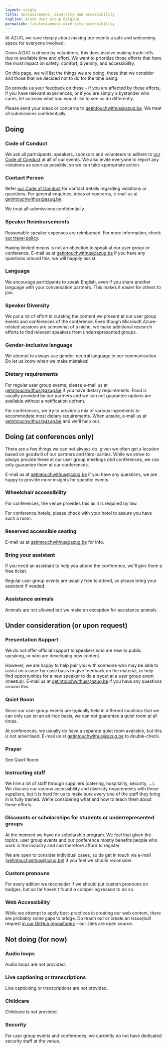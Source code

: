 ```yaml
---
layout: single
title: Inclusiveness, diversity and accessibility
tagline: Azure User Group Belgium
permalink: /inclusiveness-diversity-accessibility
---
```


At AZUG, we care deeply about making our events a safe and welcoming space for everyone involved.

Given AZUG is driven by volunteers, this does involve making trade-offs due to available time and effort. We want to prioritize those efforts that have the most impact on safety, comfort, diversity, and accessibility.

On this page, we will list the things we are doing, those that we consider and those that we decided not to do for the time being.

Do provide us your feedback on these - if you are affected by these efforts, if you have relevant experiences, or if you are simply a bystander who cares, let us know what you would like to see us do differently.

Please send your ideas or concerns to [getintouchwithus@azug.be](getintouchwithus@azug.be). We treat all submissions confidentially.

## Doing

### Code of Conduct

We ask all participants, speakers, sponsors and volunteers to adhere to [our Code of Conduct](https://www.azug.be/code-of-conduct) at all of our events. We also invite everyone to report any violations as soon as possible, so we can take appropriate action.

### Contact Person

Refer [our Code of Conduct](https://www.azug.be/code-of-conduct) for contact details regarding violations or questions.
For general enquiries, ideas or concerns, e-mail us at [getintouchwithus@azug.be](getintouchwithus@azug.be).

We treat all submissions confidentially.

### Speaker Reimbursements

Reasonable speaker expenses are reimbursed. For more information, check [our travel policy](https://www.azug.be/travel-policy).

Having limited means is not an objection to speak at our user group or conference. E-mail us at [getintouchwithus@azug.be](getintouchwithus@azug.be) if you have any questions around this, we will happily assist.

### Language

We encourage participants to speak English, even if you share another language with your conversation partners. This makes it easier for others to join.

### Speaker Diversity

We put a lot of effort in curating the content we present at our user group events and conferences of the conference. Even though Microsoft Azure-related sessions are somewhat of a niche, we make additional research efforts to find relevant speakers from underrepresented groups.

### Gender-inclusive language

We attempt to always use gender-neutral language in our communication. Do let us know when we make mistakes!

### Dietary requirements

For regular user group events, please e-mail us at [getintouchwithus@azug.be](getintouchwithus@azug.be) if you have dietary requirements. Food is usually provided by our partners and we can not guarantee options are available without a notification upfront.

For conferences, we try to provide a mix of various ingredients to accommodate most dietary requirements. When unsure, e-mail us at [getintouchwithus@azug.be](getintouchwithus@azug.be) and we'll help out.

## Doing (at conferences only)

There are a few things we can not always do, given we often get a location based on goodwill of our partners and third-parties. While we strive to always provide these at our user group meetings _and_ conferences, we can only guarantee them at our conferences.

E-mail us at [getintouchwithus@azug.be](getintouchwithus@azug.be) if you have any questions, we are happy to provide more insights for specific events.

### Wheelchair accessibility

For conferences, the venue provides this as it is required by law.

For conference hotels, please check with your hotel to assure you have such a room.

### Reserved accessible seating

E-mail us at [getintouchwithus@azug.be](getintouchwithus@azug.be) for info.

### Bring your assistant

If you need an assistant to help you attend the conference, we'll give them a free ticket.

Regular user group events are usually free to attend, so please bring your assistant if needed.

### Assistance animals

Animals are not allowed but we make an exception for assistance animals.

## Under consideration (or upon request)

### Presentation Support

We do not offer official support to speakers who are new to public speaking, or who are developing new content.

However, we are happy to help pair you with someone who may be able to assist on a case-by-case basis to give feedback on the material, or help find opportunities for a new speaker to do a tryout at a user group event (meetup). E-mail us at [getintouchwithus@azug.be](getintouchwithus@azug.be) if you have any questions around this.

### Quiet Room

Since our user group events are typically held in different locations that we can only use on an ad-hoc basis, we can not guarantee a quiet room at all times.

At conferences, we usually do have a separate quiet room available, but this is not advertised. E-mail us at [getintouchwithus@azug.be](getintouchwithus@azug.be) to double-check.

### Prayer

See Quiet Room.

### Instructing staff

We hire a lot of staff through suppliers (catering, hospitality, security, ...). We discuss our various accessibility and diversity requirements with these suppliers, but it is hard for us to make sure every one of the staff they bring in is fully trained. We're considering what and how to teach them about these efforts.

### Discounts or scholarships for students or underrepresented groups

At the moment we have no scholarship program. We feel that given the topics, user group events and our conference mostly benefits people who work in the industry and can therefore afford to register.

We are open to consider individual cases, so do get in touch via e-mail ([getintouchwithus@azug.be](getintouchwithus@azug.be)) if you feel we should reconsider.

### Custom pronouns

For every edition we reconsider if we should put custom pronouns on badges, but so far haven't found a compelling reason to do so.

### Web Accessibility

While we attempt to apply best-practices in creating our web content, there are probably some gaps to bridge. Do reach out or create an issue/pull request [in our GitHub repositories](https://github.com/AzugBe) - our sites are open source.

## Not doing (for now)

### Audio loops

Audio loops are not provided.

### Live captioning or transcriptions

Live captioning or transcriptions are not provided.

### Childcare

Childcare is not provided.

### Security

For user group events and conferences, we currently do not have dedicated security staff at the venue.
